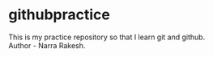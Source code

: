 # githubpractice
This is my practice repository so that I learn git and github.
<br/>
Author - Narra Rakesh.
